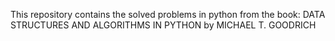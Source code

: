 This repository contains the solved problems in python from the book:
DATA STRUCTURES AND ALGORITHMS IN PYTHON by MICHAEL T. GOODRICH